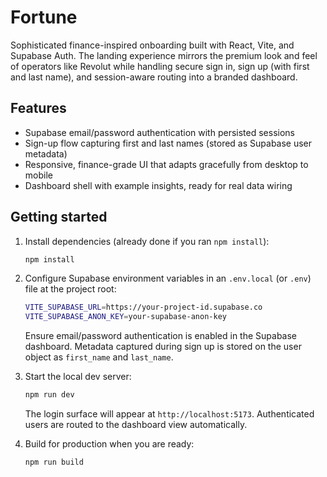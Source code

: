 # Fortune

Sophisticated finance-inspired onboarding built with React, Vite, and Supabase Auth. The landing experience mirrors the premium look and feel of operators like Revolut while handling secure sign in, sign up (with first and last name), and session-aware routing into a branded dashboard.

## Features

- Supabase email/password authentication with persisted sessions
- Sign-up flow capturing first and last names (stored as Supabase user metadata)
- Responsive, finance-grade UI that adapts gracefully from desktop to mobile
- Dashboard shell with example insights, ready for real data wiring

## Getting started

1. Install dependencies (already done if you ran `npm install`):

   ```bash
   npm install
   ```

2. Configure Supabase environment variables in an `.env.local` (or `.env`) file at the project root:

   ```bash
   VITE_SUPABASE_URL=https://your-project-id.supabase.co
   VITE_SUPABASE_ANON_KEY=your-supabase-anon-key
   ```

   Ensure email/password authentication is enabled in the Supabase dashboard. Metadata captured during sign up is stored on the user object as `first_name` and `last_name`.

3. Start the local dev server:

   ```bash
   npm run dev
   ```

   The login surface will appear at `http://localhost:5173`. Authenticated users are routed to the dashboard view automatically.

4. Build for production when you are ready:

   ```bash
   npm run build
   ```
